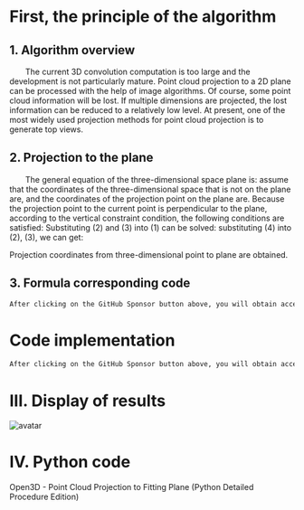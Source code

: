 #  First, the principle of the algorithm 

##  1. Algorithm overview 

   The current 3D convolution computation is too large and the development is not particularly mature. Point cloud projection to a 2D plane can be processed with the help of image algorithms. Of course, some point cloud information will be lost. If multiple dimensions are projected, the lost information can be reduced to a relatively low level. At present, one of the most widely used projection methods for point cloud projection is to generate top views. 

##  2. Projection to the plane 

   The general equation of the three-dimensional space plane is: assume that the coordinates of the three-dimensional space that is not on the plane are, and the coordinates of the projection point on the plane are. Because the projection point to the current point is perpendicular to the plane, according to the vertical constraint condition, the following conditions are satisfied: Substituting (2) and (3) into (1) can be solved: substituting (4) into (2), (3), we can get: 

   Projection coordinates from three-dimensional point to plane are obtained. 

##  3. Formula corresponding code 

  ```python  
After clicking on the GitHub Sponsor button above, you will obtain access permissions to my private code repository ( https://github.com/slowlon/my_code_bar ) to view this blog code. By searching the code number of this blog, you can find the code you need, code number is: 2024020309574273118
  ```  
#  Code implementation 

  ```python  
After clicking on the GitHub Sponsor button above, you will obtain access permissions to my private code repository ( https://github.com/slowlon/my_code_bar ) to view this blog code. By searching the code number of this blog, you can find the code you need, code number is: 2024020309574273118
  ```  
#  III. Display of results 

 ![avatar]( 20210207111039708.png) 

#  IV. Python code 

 Open3D - Point Cloud Projection to Fitting Plane (Python Detailed Procedure Edition) 

